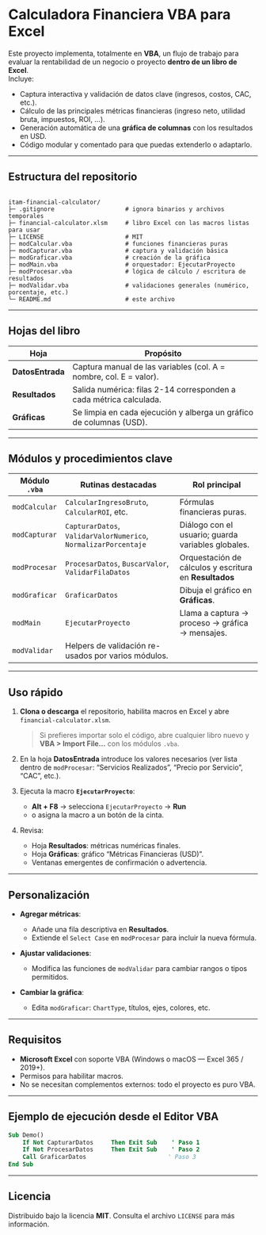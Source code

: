 # Calculadora Financiera VBA para Excel

Este proyecto implementa, totalmente en **VBA**, un flujo de trabajo para evaluar la rentabilidad de un negocio o proyecto **dentro de un libro de Excel**.  
Incluye:

* Captura interactiva y validación de datos clave (ingresos, costos, CAC, etc.).
* Cálculo de las principales métricas financieras (ingreso neto, utilidad bruta, impuestos, ROI, …).
* Generación automática de una **gráfica de columnas** con los resultados en USD.
* Código modular y comentado para que puedas extenderlo o adaptarlo.

---

## Estructura del repositorio

```

itam-financial-calculator/
├─ .gitignore                    # ignora binarios y archivos temporales
├─ financial-calculator.xlsm     # libro Excel con las macros listas para usar
├─ LICENSE                       # MIT
├─ modCalcular.vba               # funciones financieras puras
├─ modCapturar.vba               # captura y validación básica
├─ modGraficar.vba               # creación de la gráfica
├─ modMain.vba                   # orquestador: EjecutarProyecto
├─ modProcesar.vba               # lógica de cálculo / escritura de resultados
├─ modValidar.vba                # validaciones generales (numérico, porcentaje, etc.)
└─ README.md                     # este archivo

```

---

## Hojas del libro

| Hoja             | Propósito                                                           |
| ---------------- | ------------------------------------------------------------------- |
| **DatosEntrada** | Captura manual de las variables (col. A = nombre, col. E = valor).  |
| **Resultados**   | Salida numérica: filas 2-14 corresponden a cada métrica calculada.  |
| **Gráficas**     | Se limpia en cada ejecución y alberga un gráfico de columnas (USD). |

---

## Módulos y procedimientos clave

| Módulo `.vba` | Rutinas destacadas                                              | Rol principal                                          |
| ------------- | --------------------------------------------------------------- | ------------------------------------------------------ |
| `modCalcular` | `CalcularIngresoBruto`, `CalcularROI`, etc.                     | Fórmulas financieras puras.                            |
| `modCapturar` | `CapturarDatos`, `ValidarValorNumerico`, `NormalizarPorcentaje` | Diálogo con el usuario; guarda variables globales.     |
| `modProcesar` | `ProcesarDatos`, `BuscarValor`, `ValidarFilaDatos`              | Orquestación de cálculos y escritura en **Resultados** |
| `modGraficar` | `GraficarDatos`                                                 | Dibuja el gráfico en **Gráficas**.                     |
| `modMain`     | `EjecutarProyecto`                                              | Llama a captura → proceso → gráfica → mensajes.        |
| `modValidar`  | Helpers de validación re-usados por varios módulos.             |                                                        |

---

## Uso rápido

1. **Clona o descarga** el repositorio, habilita macros en Excel y abre `financial-calculator.xlsm`.

   > Si prefieres importar solo el código, abre cualquier libro nuevo y **VBA > Import File…** con los módulos `.vba`.
2. En la hoja **DatosEntrada** introduce los valores necesarios (ver lista dentro de `modProcesar`: “Servicios Realizados”, “Precio por Servicio”, “CAC”, etc.).
3. Ejecuta la macro **`EjecutarProyecto`**:

   * **Alt + F8** → selecciona `EjecutarProyecto` → **Run**
   * o asigna la macro a un botón de la cinta.
4. Revisa:

   * Hoja **Resultados**: métricas numéricas finales.
   * Hoja **Gráficas**: gráfico “Métricas Financieras (USD)”.
   * Ventanas emergentes de confirmación o advertencia.

---

## Personalización

* **Agregar métricas**:

  * Añade una fila descriptiva en **Resultados**.
  * Extiende el `Select Case` en `modProcesar` para incluir la nueva fórmula.

* **Ajustar validaciones**:

  * Modifica las funciones de `modValidar` para cambiar rangos o tipos permitidos.

* **Cambiar la gráfica**:

  * Edita `modGraficar`: `ChartType`, títulos, ejes, colores, etc.

---

## Requisitos

* **Microsoft Excel** con soporte VBA (Windows o macOS — Excel 365 / 2019+).
* Permisos para habilitar macros.
* No se necesitan complementos externos: todo el proyecto es puro VBA.

---

## Ejemplo de ejecución desde el Editor VBA

```vb
Sub Demo()
    If Not CapturarDatos     Then Exit Sub    ' Paso 1
    If Not ProcesarDatos     Then Exit Sub    ' Paso 2
    Call GraficarDatos                       ' Paso 3
End Sub
```

---

## Licencia

Distribuido bajo la licencia **MIT**.
Consulta el archivo `LICENSE` para más información.